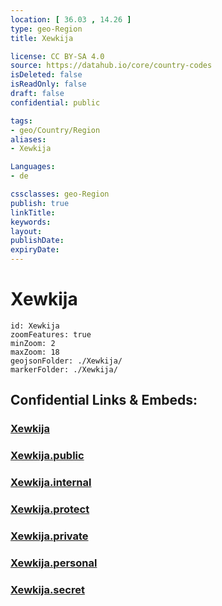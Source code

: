 ```yaml
---
location: [ 36.03 , 14.26 ] 
type: geo-Region
title: Xewkija

license: CC BY-SA 4.0
source: https://datahub.io/core/country-codes
isDeleted: false
isReadOnly: false
draft: false
confidential: public

tags:
- geo/Country/Region
aliases:
- Xewkija

Languages:
- de

cssclasses: geo-Region
publish: true
linkTitle: 
keywords: 
layout: 
publishDate: 
expiryDate: 
---
```


# Xewkija

```leaflet
id: Xewkija
zoomFeatures: true 
minZoom: 2 
maxZoom: 18
geojsonFolder: ./Xewkija/
markerFolder: ./Xewkija/
```


## Confidential Links & Embeds: 

### [Xewkija](/_Standards/Earth/Continent/Europe/Europe~South/Malta/Regions~Malta/Għawdex/counties~Għawdex/Xewkija.md) 

### [Xewkija.public](/_public/Earth/Continent/Europe/Europe~South/Malta/Regions~Malta/Għawdex/counties~Għawdex/Xewkija.public.md) 

### [Xewkija.internal](/_internal/Earth/Continent/Europe/Europe~South/Malta/Regions~Malta/Għawdex/counties~Għawdex/Xewkija.internal.md) 

### [Xewkija.protect](/_protect/Earth/Continent/Europe/Europe~South/Malta/Regions~Malta/Għawdex/counties~Għawdex/Xewkija.protect.md) 

### [Xewkija.private](/_private/Earth/Continent/Europe/Europe~South/Malta/Regions~Malta/Għawdex/counties~Għawdex/Xewkija.private.md) 

### [Xewkija.personal](/_personal/Earth/Continent/Europe/Europe~South/Malta/Regions~Malta/Għawdex/counties~Għawdex/Xewkija.personal.md) 

### [Xewkija.secret](/_secret/Earth/Continent/Europe/Europe~South/Malta/Regions~Malta/Għawdex/counties~Għawdex/Xewkija.secret.md)

